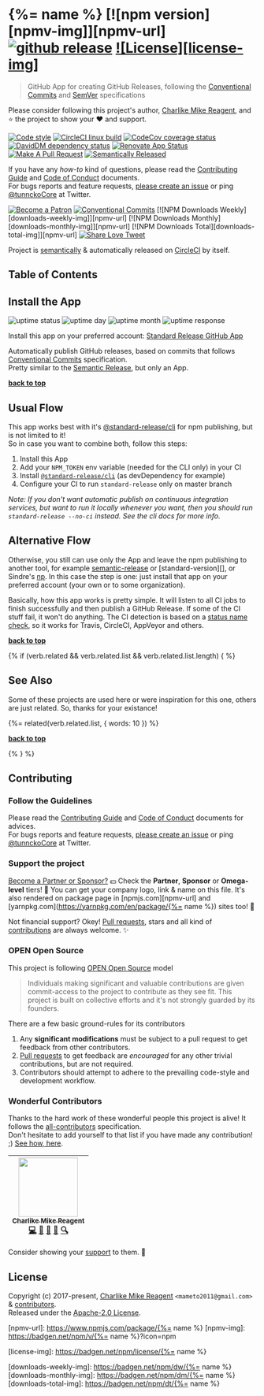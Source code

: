 # {%= name %} [![npm version][npmv-img]][npmv-url] [![github release][ghrelease-img]][ghrelease-url] [![License][license-img]][license-url]

> GitHub App for creating GitHub Releases, following the [Conventional Commits](https://conventionalcommits.org) and [SemVer](https://semver.org) specifications

Please consider following this project's author, [Charlike Mike Reagent](https://github.com/tunnckoCore), and :star: the project to show your :heart: and support.

<div id="thetop"></div>

[![Code style][codestyle-img]][codestyle-url]
[![CircleCI linux build][linuxbuild-img]][linuxbuild-url]
[![CodeCov coverage status][codecoverage-img]][codecoverage-url]
[![DavidDM dependency status][dependencies-img]][dependencies-url]
[![Renovate App Status][renovateapp-img]][renovateapp-url]
[![Make A Pull Request][prs-welcome-img]][prs-welcome-url]
[![Semantically Released][new-release-img]][new-release-url]

If you have any _how-to_ kind of questions, please read the [Contributing Guide](./CONTRIBUTING.md) and [Code of Conduct](./CODE_OF_CONDUCT.md) documents.  
For bugs reports and feature requests, [please create an issue][open-issue-url] or ping
[@tunnckoCore](https://twitter.com/tunnckoCore) at Twitter.

[![Become a Patron][patreon-img]][patreon-url]
[![Conventional Commits][ccommits-img]][ccommits-url]
[![NPM Downloads Weekly][downloads-weekly-img]][npmv-url]
[![NPM Downloads Monthly][downloads-monthly-img]][npmv-url]
[![NPM Downloads Total][downloads-total-img]][npmv-url]
[![Share Love Tweet][shareb]][shareu]

Project is [semantically](https://semver.org) & automatically released on [CircleCI](https://circleci.com) by itself.

<!-- Logo when needed:

<p align="center">
  <a href="https://github.com/standard-release/app">
    <img src="./media/logo.png" width="85%">
  </a>
</p>

-->

## Table of Contents

<!-- toc -->

## Install the App

![uptime status](https://badgen.net/uptime-robot/status/m781479241-8659699c878ab68940b6fe8f) 
![uptime day](https://badgen.net/uptime-robot/day/m781479241-8659699c878ab68940b6fe8f) 
![uptime month](https://badgen.net/uptime-robot/month/m781479241-8659699c878ab68940b6fe8f) 
![uptime response](https://badgen.net/uptime-robot/response/m781479241-8659699c878ab68940b6fe8f) 

Install this app on your preferred account: [Standard Release GitHub App](https://github.com/apps/standard-release) 

Automatically publish GitHub releases, based on commits that follows [Conventional Commits](https://conventionalcommits.org) specification.  
Pretty similar to the [Semantic Release](https://github.com/semantic-release), but only an App.

**[back to top](#thetop)**

## Usual Flow

This app works best with it's [@standard-release/cli](https://github.com/standard-release/cli) for npm publishing, but is not limited to it!  
So in case you want to combine both, follow this steps:

1. Install this App
2. Add your `NPM_TOKEN` env variable (needed for the CLI only) in your CI
3. Install [`@standard-release/cli`](https://github.com/standard-release/cli) (as devDependency for example) 
4. Configure your CI to run `standard-release` only on master branch

_Note: If you don't want automatic publish on continuous integration services, but want to run it locally whenever you want, then you should run `standard-release --no-ci` instead. See the cli docs for more info._

## Alternative Flow

Otherwise, you still can use only the App and leave the npm publishing to another tool, for example [semantic-release](https://github.com/semantic-release) or [standard-version][], or Sindre's [np](https://npm.im/np). In this case the step is one: just install that app on your preferred account (your own or to some organization).

Basically, how this app works is pretty simple. It will listen to all CI jobs to finish successfully and then publish a GitHub Release. If some of the CI stuff fail, it won't do anything. The CI detection is based on a [status name check](https://github.com/standard-release/app/blob/1a3e8119d75f7385b354045eeb0858ef94d58720/src/index.js#L12-L19), so it works for Travis, CircleCI, AppVeyor and others.

**[back to top](#thetop)**

{% if (verb.related && verb.related.list && verb.related.list.length) { %}

## See Also

Some of these projects are used here or were inspiration for this one, others are just related. So, thanks for your existance!

{%= related(verb.related.list, { words: 10 }) %}

**[back to top](#thetop)**

{% } %}

## Contributing

### Follow the Guidelines

Please read the [Contributing Guide](./CONTRIBUTING.md) and [Code of Conduct](./CODE_OF_CONDUCT.md) documents for advices.  
For bugs reports and feature requests, [please create an issue][open-issue-url] or ping
[@tunnckoCore](https://twitter.com/tunnckoCore) at Twitter.

### Support the project

[Become a Partner or Sponsor?][patreon-url] :dollar: Check the **Partner**, **Sponsor** or **Omega-level** tiers! :tada: You can get your company logo, link & name on this file. It's also rendered on package page in [npmjs.com][npmv-url] and [yarnpkg.com](https://yarnpkg.com/en/package/{%= name %}) sites too! :rocket:

Not financial support? Okey! [Pull requests](https://github.com/tunnckoCoreLabs/contributing#opening-a-pull-request), stars and all kind of [contributions](https://opensource.guide/how-to-contribute/#what-it-means-to-contribute) are always
welcome. :sparkles:

### OPEN Open Source

This project is following [OPEN Open Source](http://openopensource.org) model

> Individuals making significant and valuable contributions are given commit-access to the project to contribute as they see fit. This project is built on collective efforts and it's not strongly guarded by its founders.

There are a few basic ground-rules for its contributors

1. Any **significant modifications** must be subject to a pull request to get feedback from other contributors.
2. [Pull requests](https://github.com/tunnckoCoreLabs/contributing#opening-a-pull-request) to get feedback are _encouraged_ for any other trivial contributions, but are not required.
3. Contributors should attempt to adhere to the prevailing code-style and development workflow.

### Wonderful Contributors

Thanks to the hard work of these wonderful people this project is alive! It follows the
[all-contributors](https://github.com/kentcdodds/all-contributors) specification.  
Don't hesitate to add yourself to that list if you have made any contribution! ;) [See how,
here](https://github.com/jfmengels/all-contributors-cli#usage).

<!-- ALL-CONTRIBUTORS-LIST:START - Do not remove or modify this section -->
<!-- prettier-ignore -->
| [<img src="https://avatars3.githubusercontent.com/u/5038030?v=4" width="120px;"/><br /><sub><b>Charlike Mike Reagent</b></sub>](https://tunnckocore.com)<br />[💻](https://github.com/standard-release/app/commits?author=tunnckoCore "Code") [📖](https://github.com/standard-release/app/commits?author=tunnckoCore "Documentation") [💬](#question-tunnckoCore "Answering Questions") [👀](#review-tunnckoCore "Reviewed Pull Requests") [🔍](#fundingFinding-tunnckoCore "Funding Finding") |
| :---: |

<!-- ALL-CONTRIBUTORS-LIST:END -->

Consider showing your [support](#support-the-project) to them. :sparkling_heart:

## License

Copyright (c) 2017-present, [Charlike Mike Reagent](https://tunnckocore.com) `<mameto2011@gmail.com>` & [contributors](#wonderful-contributors).  
Released under the [Apache-2.0 License][license-url].

<!-- Heading badges -->

[npmv-url]: https://www.npmjs.com/package/{%= name %}
[npmv-img]: https://badgen.net/npm/v/{%= name %}?icon=npm

[ghrelease-url]: https://github.com/standard-release/app/releases/latest
[ghrelease-img]: https://badgen.net/github/release/standard-release/app?icon=github

[license-url]: https://github.com/standard-release/app/blob/master/LICENSE
[license-img]: https://badgen.net/npm/license/{%= name %}

<!-- Front line badges -->

[codestyle-url]: https://github.com/airbnb/javascript
[codestyle-img]: https://badgen.net/badge/code%20style/airbnb/ff5a5f?icon=airbnb

[linuxbuild-url]: https://circleci.com/gh/standard-release/app/tree/master
[linuxbuild-img]: https://badgen.net/circleci/github/standard-release/app/master?label=build&icon=circleci

[codecoverage-url]: https://codecov.io/gh/standard-release/app
[codecoverage-img]: https://badgen.net/codecov/c/github/standard-release/app?icon=codecov

[dependencies-url]: https://david-dm.org/standard-release/app
[dependencies-img]: https://badgen.net/david/dep/standard-release/app?label=deps

[ccommits-url]: https://conventionalcommits.org/
[ccommits-img]: https://badgen.net/badge/conventional%20commits/v1.0.0/dfb317
[new-release-url]: https://github.com/apps/standard-release
[new-release-img]: https://badgen.net/badge/semantically/released/05c5ff

[downloads-weekly-img]: https://badgen.net/npm/dw/{%= name %}
[downloads-monthly-img]: https://badgen.net/npm/dm/{%= name %}
[downloads-total-img]: https://badgen.net/npm/dt/{%= name %}

[renovateapp-url]: https://renovatebot.com
[renovateapp-img]: https://badgen.net/badge/renovate/enabled/green
[prs-welcome-img]: https://badgen.net/badge/PRs/welcome/green
[prs-welcome-url]: http://makeapullrequest.com
[paypal-donate-url]: https://paypal.me/tunnckoCore/10
[paypal-donate-img]: https://badgen.net/badge/$/support/purple
[patreon-url]: https://www.patreon.com/bePatron?u=5579781
[patreon-img]: https://badgen.net/badge/patreon/tunnckoCore/F96854?icon=patreon
[patreon-sponsor-img]: https://badgen.net/badge/become/a%20sponsor/F96854?icon=patreon

[shareu]: https://twitter.com/intent/tweet?text=https://github.com/standard-release/app&via=tunnckoCore
[shareb]: https://badgen.net/badge/twitter/share/1da1f2?icon=twitter
[open-issue-url]: https://github.com/standard-release/app/issues/new
